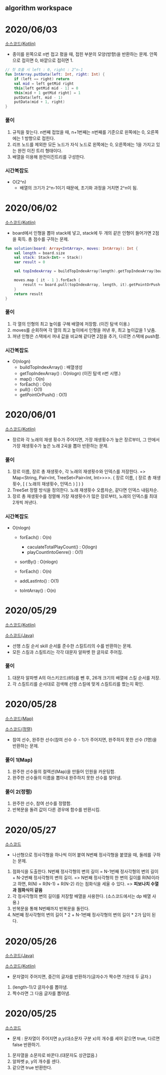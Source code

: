 ## algorithm workspace

# 2020/06/03
[소스코드(Kotlin)](./origami/src/origami.kt)
+ 종이를 왼쪽으로 n번 접고 폈을 때, 접힌 부분의 모양(방향)을 반환하는 문제. 안쪽으로 접히면 0, 바깥으로 접히면 1.

```kotlin
// 첫 호출 시 left : 0, right : 2^n-1
fun IntArray.putData(left: Int, right: Int) {
    if (left == right) return
    val mid = left getMid right
    this[left getMid mid - 1] = 0
    this[mid + 1 getMid right] = 1
    putData(left, mid - 1)
    putData(mid + 1, right)
}
```

### 풀이
1. 규칙을 찾는다. n번째 접었을 때, n+1번째는 n번째를 기준으로 왼쪽에는 0, 오른쪽에는 1 방향으로 접힌다.
2. 리프 노드를 제외한 모든 노드가 자식 노드로 왼쪽에는 0, 오른쪽에는 1을 가지고 있는 완전 이진 트리 형태이다.
3. 배열을 이용해 완전이진트리를 구성한다.

### 시간복잡도
+ O(2^n)
    + 배열의 크기가 2^n-1이기 때문에, 초기화 과정을 거치면 2^n이 됨.

# 2020/06/02

[소스코드(Kotlin)](./clawMachineGame/src/clawMachineGame.kt)

+ board에서 인형을 뽑아 stack에 넣고, stack에 두 개의 같은 인형이 들어가면 2점을 획득. 총 점수를 구하는 문제.

```kotlin
fun solution(board: Array<IntArray>, moves: IntArray): Int {
    val length = board.size
    val stack: Stack<Int> = Stack()
    var result = 0

    val topIndexArray = buildTopIndexArray(length).getTopIndexArray(board, length)

    moves.map { it - 1 }.forEach {
        result += board.pull(topIndexArray, length, it).getPointOrPush(stack)
    }
    return result
}
```

### 풀이

1. 각 열의 인형의 최고 높이를 구해 배열에 저장함. (이진 탐색 이용.)
2. moves를 순회하며 각 열의 최고 높이에서 인형을 꺼낸 후, 최고 높이값을 1 낮춤.
3. 꺼낸 인형은 스택에서 꺼내 값을 비교해 같다면 2점을 추가, 다르면 스택에 push함.

### 시간복잡도

+ O(nlogn)
  + buildTopIndexArray() : 배열생성
  + getTopIndexArray() : O(nlogn) (이진 탐색 n번 시행.)
  + map() : O(n)
  + forEach() : O(n)
  + pull() : O(1)
  + getPointOrPush() : O(1)

# 2020/06/01

[소스코드(Kotlin)](./bestAlbum/src/BestAlbum.kt)

+ 장르와 각 노래의 재생 횟수가 주어지면, 가장 재생횟수가 높은 장르부터, 그 안에서 가장 재생횟수가 높은 노래 2곡을 뽑아 반환하는 문제.

### 풀이

1. 장르 이름, 장르 총 재생횟수, 각 노래의 재생횟수와 인덱스를 저장한다. => Map<String, Pair<Int, TreeSet<Pair<Int, Int>>>>. { 장르 이름, ( 장르 총 재생횟수, [ ( 노래의 재생횟수, 인덱스 ) ] ) }
2. TreeSet 정렬 방식을 정의한다. 노래 재생횟수 오름차순, 같다면 인덱스 내림차순.
3. 장르 총 재생횟수를 정렬해 가장 재생횟수가 많은 장르부터, 노래의 인덱스를 최대 2개씩 꺼낸다.

### 시간복잡도

+ O(nlogn)

  + forEach() : O(n)
    + caculateTotalPlayCount() : O(logn)
    + playCountIntoGenre() : O(1)

  + sortBy() : O(nlogn)
  + forEach() : O(n)
  + addLastInto() : O(1)
  + toIntArray() : O(n)

# 2020/05/29

[소스코드(Kotlin)](./skillTree/src/SkillTree.kt)

[소스코드(Java)](./skillTree/src/SkillTree.java)

+ 선행 스킬 순서 skill 순서를 준수한 스킬트리의 수를 반환하는 문제.
+ 모든 스킬과 스킬트리는 각각 대문자 알파벳 한 글자로 주어짐.

### 풀이

1. 대문자 알파벳 A의 아스키코드(65)를 뺀 후, 26개 크기의 배열에 스킬 순서를 저장.
2. 각 스킬트리를 순서대로 검색해 선행 스킬에 맞게 스킬트리를 짰는지 확인.

# 2020/05/28

[소스코드(Map)](./uncompletedPlayer/src/UncompletedPlayerMap.java)

[소스코드(정렬)](./uncompletedPlayer/src/UncompletedPlayerSort.java)

+ 참여 선수, 완주한 선수(참여 선수 수 - 1)가 주어지면, 완주하지 못한 선수 (1명)을 반환하는 문제.

### 풀이 1(Map)

1. 완주한 선수들의 컬렉션(Map)을 만들어 인원을 카운팅함.
2. 완주한 선수들의 이름을 뽑아내 완주하지 못한 선수를 찾아냄.

### 풀이 2(정렬)

1. 완주한 선수, 참여 선수를 정렬함.
2. 반복문을 돌려 값이 다른 경우에 함수를 반환시킴.

# 2020/05/27

[소스코드](./TileOrnament/src/TileOrnament.java)

+ 나선형으로 정사각형을 하나씩 이어 붙여 N번째 정사각형을 붙였을 때, 둘레를 구하는 문제.

1. 점화식을 도출한다. N번째 정사각형의 변의 길이 = N-1번째 정사각형의 변의 길이 + N-2번째 정사각형의 변의 길이. => N번째 정사각형의 한 변의 길이를 R(N)이라고 하면, R(N) = R(N-1) + R(N-2) 라는 점화식을 세울 수 있다. => **피보나치 수열과 점화식이 같음**
2. 각 정사각형의 변의 길이를 저장할 배열을 사용한다. (소스코드에서는 dp 배열 사용.)
3. 반복문을 통해 N번째까지 반복문을 돌린다.
4. N번째 정사각형의 변의 길이 \* 2 + N-1번째 정사각형의 변의 길이 \* 2가 답이 된다.

# 2020/05/26

[소스코드(Java)](./GetMidCharacter/src/GetMidCharacter.java)

[소스코드(Kotlin)](./GetMidCharacter/src/getMidCharacter.kt)

+ 문자열이 주어지면, 중간의 글자를 반환하기(글자수가 짝수면 가운데 두 글자.)

1. (length-1)/2 글자수를 뽑아냄.
2. 짝수라면 그 다음 글자를 뽑아냄.



# 2020/05/25

[소스코드](./pAndYCounter/src/PAndYCounter.java)

+ 문제 : 문자열이 주어지면 p,y(대소문자 구분 x)의 개수를 세어 같으면 true, 다르면 false 반환하기.

1. 문자열을 소문자로 바꾼다.(대문자도 상관없음.)
2. 알파벳 p, y의 개수를 센다.
3. 같으면 true 반환한다.
